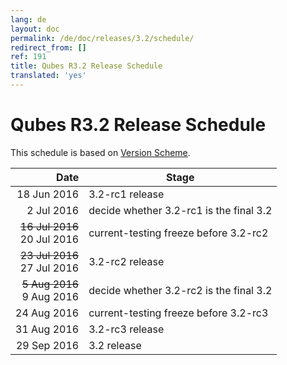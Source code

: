 ```yaml
---
lang: de
layout: doc
permalink: /de/doc/releases/3.2/schedule/
redirect_from: []
ref: 191
title: Qubes R3.2 Release Schedule
translated: 'yes'
---
```


Qubes R3.2 Release Schedule
===========================

This schedule is based on [Version Scheme](/de/doc/version-scheme/#release-schedule).

|  Date       | Stage                                   |
| -----------:| --------------------------------------- |
| 18 Jun 2016 | 3.2-rc1 release                         |
|  2 Jul 2016 | decide whether 3.2-rc1 is the final 3.2 |
| <strike>16 Jul 2016</strike><br/>20 Jul 2016 | current-testing freeze before 3.2-rc2   |
| <strike>23 Jul 2016</strike><br/>27 Jul 2016 | 3.2-rc2 release                         |
| <strike> 5 Aug 2016</strike><br/> 9 Aug 2016 | decide whether 3.2-rc2 is the final 3.2 |
| 24 Aug 2016 | current-testing freeze before 3.2-rc3   |
| 31 Aug 2016 | 3.2-rc3 release                         |
| 29 Sep 2016 | 3.2 release                             |